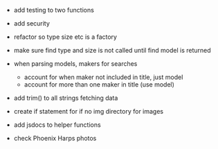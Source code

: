 - add testing to two functions

- add security

- refactor so type size etc is a factory

- make sure find type and size is not called until find model is returned

- when parsing models, makers for searches
    - account for when maker not included in title, just model
    - account for more than one maker in title (use model)

- add trim() to all strings fetching data

- create if statement for if no img directory for images

- add jsdocs to helper functions

- check Phoenix Harps photos